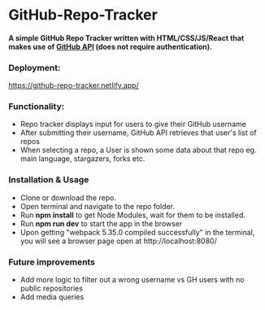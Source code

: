 # GitHub-Repo-Tracker

#### A simple GitHub Repo Tracker written with HTML/CSS/JS/React that makes use of  [GitHub API](https://developer.github.com/v3/repos/#list-repositories-for-a-user) (does not require authentication).

### Deployment:
https://github-repo-tracker.netlify.app/


### Functionality:

- Repo tracker displays input for users to give their GitHub username
- After submitting their username, GitHub API retrieves that user's list of repos
- When selecting a repo, a User is shown some data about that repo eg. main language, stargazers, forks etc.


### Installation & Usage

- Clone or download the repo.
- Open terminal and navigate to the repo folder.
- Run **npm install** to get Node Modules, wait for them to be installed.
- Run **npm run dev** to start the app in the browser
- Upon getting "webpack 5.35.0 compiled successfully" in the terminal, you will see a browser page open at http://localhost:8080/


### Future improvements

- Add more logic to filter out a wrong username vs GH users with no public repositories
- Add media queries